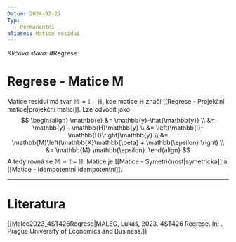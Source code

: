 ```yaml
---
Datum: 2024-02-27
Typ:
  - Permanentní
aliases: Matice residuí
---
```

*Klíčová slova:* #Regrese 
# Regrese - Matice M
Matice residuí má tvar $\mathbb{M} = \mathbb{I} - \mathbb{H}$, kde matice $\mathbb{H}$ značí [[Regrese - Projekční matice|projekční matici]]. Lze odvodit jako
$$
\begin{align}
\mathbb{e}
&= \mathbb{y}-\hat{\mathbb{y}} \\
&= \mathbb{y} - \mathbb{H}\mathbb{y} \\
&= \left(\mathbb{I}-\mathbb{H}\right)\mathbb{y} \\
&= \mathbb{M}\left(\mathbb{X}\mathbb{\beta} + \mathbb{\epsilon} \right) \\
&= \mathbb{M} \mathbb{\epsilon}.
\end{align}
$$
A tedy rovná se $\mathbb{M} = \mathbb{I} - \mathbb{H}$.
Matice je [[Matice - Symetričnost|symetrická]] a [[Matice - Idempotentní|idempotentní]].

- -  -
# Literatura
[[Malec2023_4ST426Regrese|MALEC, Lukáš, 2023. 4ST426 Regrese. In: . Prague University of Economics and Business.]]